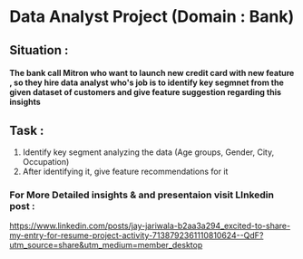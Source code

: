 # Data Analyst Project (Domain : Bank)

## Situation :
####    The bank call Mitron who want to launch new credit card with new feature , so they hire data analyst who's job is to identify key segmnet from the given dataset of customers and give feature suggestion regarding this insights

## Task :
1. Identify key segment analyzing the data (Age groups, Gender, City, Occupation)
2. After identifying it, give feature recommendations for it

### For More Detailed insights & and presentaion visit LInkedin post : 
https://www.linkedin.com/posts/jay-jariwala-b2aa3a294_excited-to-share-my-entry-for-resume-project-activity-7138792361110810624--QdF?utm_source=share&utm_medium=member_desktop
